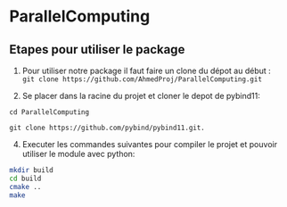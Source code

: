 # ParallelComputing

## Etapes pour utiliser le package

1. Pour utiliser notre package il faut faire un clone du dépot au début :   
```git clone https://github.com/AhmedProj/ParallelComputing.git```

2. Se placer dans la racine du projet et cloner le depot de pybind11:
   
```cd ParallelComputing```

```git clone https://github.com/pybind/pybind11.git.```

4. Executer les commandes suivantes pour compiler le projet et pouvoir utiliser le module avec python:

```bash
mkdir build
cd build
cmake ..
make

